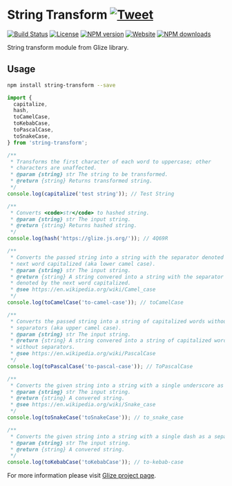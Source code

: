 # String Transform [![Tweet](https://img.shields.io/twitter/url/http/shields.io.svg?style=social)](https://twitter.com/intent/tweet?text=String%20transform%20module%20from%20Glize%20library.&url=https://glize.js.org&via=GitHub&hashtags=Glize,JavaScript,ECMAScript,ES6)
[![Build Status](https://github.com/Datamart/string-transform/actions/workflows/npm-publish.yml/badge.svg)](https://github.com/Datamart/string-transform/actions/workflows/npm-publish.yml) [![License](https://img.shields.io/:license-apache-blue.svg)](https://www.apache.org/licenses/LICENSE-2.0.html) [![NPM version](https://img.shields.io/npm/v/string-transform.svg?style=flat)](https://npmjs.org/package/string-transform) [![Website](https://img.shields.io/website-up-down-green-red/https/glize.js.org.svg?style=flat)](https://glize.js.org) [![NPM downloads](https://img.shields.io/npm/dm/string-transform.svg?style=flat)](https://npmjs.org/package/string-transform)

String transform module from Glize library.

## Usage

```bash
npm install string-transform --save
```

```js
import {
  capitalize,
  hash,
  toCamelCase,
  toKebabCase,
  toPascalCase,
  toSnakeCase,
} from 'string-transform';

/**
 * Transforms the first character of each word to uppercase; other
 * characters are unaffected.
 * @param {string} str The string to be transformed.
 * @return {string} Returns transformed string.
 */
console.log(capitalize('test string')); // Test String

/**
 * Converts <code>str</code> to hashed string.
 * @param {string} str The input string.
 * @return {string} Returns hashed string.
 */
console.log(hash('https://glize.js.org/')); // 4Q69R

/**
 * Converts the passed string into a string with the separator denoted by the 
 * next word capitalized (aka lower camel case).
 * @param {string} str The input string.
 * @return {string} A string convered into a string with the separator 
 * denoted by the next word capitalized.
 * @see https://en.wikipedia.org/wiki/Camel_case
 */
console.log(toCamelCase('to-camel-case')); // toCamelCase

/**
 * Converts the passed string into a string of capitalized words without 
 * separators (aka upper camel case).
 * @param {string} str The input string.
 * @return {string} A string convered into a string of capitalized words 
 * without separators.
 * @see https://en.wikipedia.org/wiki/PascalCase
 */
console.log(toPascalCase('to-pascal-case')); // ToPascalCase

/**
 * Converts the given string into a string with a single underscore as a separator.
 * @param {string} str The input string.
 * @return {string} A convered string.
 * @see https://en.wikipedia.org/wiki/Snake_case
 */
console.log(toSnakeCase('toSnakeCase')); // to_snake_case

/**
 * Converts the given string into a string with a single dash as a separator.
 * @param {string} str The input string.
 * @return {string} A convered string.
 */
console.log(toKebabCase('toKebabCase')); // to-kebab-case
```

For more information please visit [Glize project page](https://glize.js.org).
